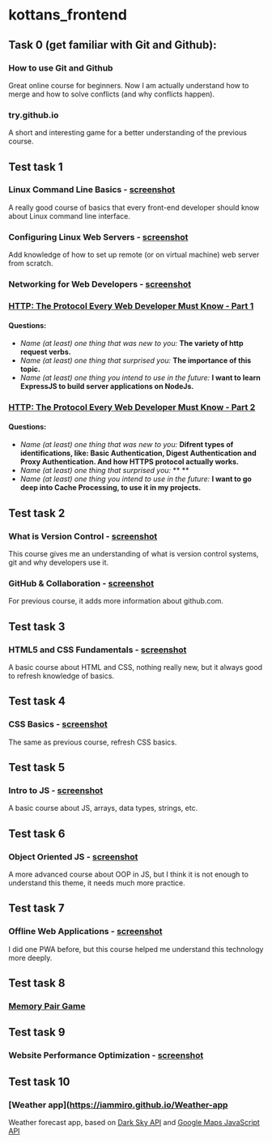 # kottans_frontend

## Task 0 (get familiar with Git and Github):

### How to use Git and Github
Great online course for beginners. Now I am actually understand how to merge and how to solve conflicts (and why conflicts happen).

### try.github.io
A short and interesting game for a better understanding of the previous course.

## Test task 1

### Linux Command Line Basics - [screenshot](https://raw.githubusercontent.com/iammiro/kottans_frontend/master/task_1/shell.png)
A really good course of basics that every front-end developer should know about Linux command line interface.

### Configuring Linux Web Servers - [screenshot](https://raw.githubusercontent.com/iammiro/kottans_frontend/master/task_1/conf_web_server.png)
Add knowledge of how to set up remote (or on virtual machine) web server from scratch.

### Networking for Web Developers - [screenshot](https://raw.githubusercontent.com/iammiro/kottans_frontend/master/task_1/networking_for-web_developers.png)

### [HTTP: The Protocol Every Web Developer Must Know - Part 1](https://code.tutsplus.com/tutorials/http-the-protocol-every-web-developer-must-know-part-1--net-31177)
#### Questions:
- _Name (at least) one thing that was new to you:_ **The variety of http request verbs.**
- _Name (at least) one thing that surprised you:_ **The importance of this topic.**
- _Name (at least) one thing you intend to use in the future:_ **I want to learn ExpressJS to build server applications on NodeJs.**

### [HTTP: The Protocol Every Web Developer Must Know - Part 2](https://code.tutsplus.com/tutorials/http-the-protocol-every-web-developer-must-know-part-2--net-31155)
#### Questions:
- _Name (at least) one thing that was new to you:_ **Difrent types of identifications, like: Basic Authentication, Digest Authentication and
Proxy Authentication. And how HTTPS protocol actually works.**
- _Name (at least) one thing that surprised you:_ ** **
- _Name (at least) one thing you intend to use in the future:_ **I want to go deep into Cache Processing, to use it in my projects.**

## Test task 2

### What is Version Control - [screenshot](https://raw.githubusercontent.com/iammiro/kottans_frontend/master/task_2/Version_Control_with_Git.png)
This course gives me an understanding of what is version control systems, git and why developers use it.

### GitHub & Collaboration - [screenshot](https://raw.githubusercontent.com/iammiro/kottans_frontend/master/task_2/GitHub_Collaboration.png)
For previous course, it adds more information about github.com.

## Test task 3

### HTML5 and CSS Fundamentals - [screenshot](https://raw.githubusercontent.com/iammiro/kottans_frontend/master/task_3/HTML5.0x.png)
A basic course about HTML and CSS, nothing really new, but it always good to refresh knowledge of basics.

## Test task 4

### CSS Basics - [screenshot](https://raw.githubusercontent.com/iammiro/kottans_frontend/master/task_4/CSS.0x.png)
The same as previous course, refresh CSS basics.

## Test task 5

### Intro to JS - [screenshot](https://raw.githubusercontent.com/iammiro/kottans_frontend/master/task_5/Screenshot.png)
A basic course about JS, arrays, data types, strings, etc.

## Test task 6

### Object Oriented JS - [screenshot]()
A more advanced course about OOP in JS, but I think it is not enough to understand this theme, it needs much more practice.

## Test task 7

### Offline Web Applications - [screenshot]()
I did one PWA before, but this course helped me understand this technology more deeply.

## Test task 8

### [Memory Pair Game](https://iammiro.github.io/MemoryPairGame/)


## Test task 9

### Website Performance Optimization - [screenshot](https://raw.githubusercontent.com/iammiro/kottans_frontend/master/task_9/Screenshot.png)

## Test task 10

### [Weather app](https://iammiro.github.io/Weather-app
Weather forecast app, based on [Dark Sky API](https://darksky.net/dev) and [Google Maps JavaScript API](https://developers.google.com/maps/documentation/javascript/geocoding?hl=en)
